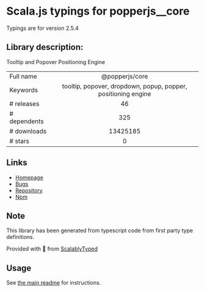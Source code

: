 
# Scala.js typings for popperjs__core

Typings are for version 2.5.4

## Library description:
Tooltip and Popover Positioning Engine

|                    |                 |
| ------------------ | :-------------: |
| Full name          | @popperjs/core |
| Keywords           | tooltip, popover, dropdown, popup, popper, positioning engine |
| # releases         | 46 |
| # dependents       | 325 |
| # downloads        | 13425185 |
| # stars            | 0 |

## Links
- [Homepage](https://github.com/popperjs/popper-core#readme)
- [Bugs](https://github.com/popperjs/popper-core/issues)
- [Repository](https://github.com/popperjs/popper-core)
- [Npm](https://www.npmjs.com/package/%40popperjs%2Fcore)
    


## Note
This library has been generated from typescript code from first party type definitions.

Provided with :purple_heart: from [ScalablyTyped](https://github.com/oyvindberg/ScalablyTyped)

## Usage
See [the main readme](../../readme.md) for instructions.


